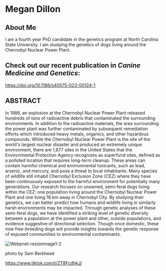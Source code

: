 # Megan Dillon

## About Me
I am a fourth year PhD candidate in the genetics program at North Carolina State University. I am studying the genetics of dogs living around the Chernobyl Nuclear Power Plant.


## Check out our recent publication in _Canine Medicine and Genetics_:
https://doi.org/10.1186/s40575-023-00124-1


## ABSTRACT
In 1986, an explosion at the Chernobyl Nuclear Power Plant released hundreds of tons of radioactive debris that contaminated the surrounding environments. In addition to the radioactive materials, the area surrounding the power plant was further contaminated by subsequent remediation efforts which introduced heavy metals, organics, and other hazardous compounds. While the Chernobyl Nuclear Power Plant is the site of the world's largest nuclear disaster and produced an extremely unique environment, there are 1,877 sites in the United States that the Environmental Protection Agency recognizes as superfund sites, defined as a polluted location that requires long-term cleanup. These areas can contain harmful chemical and environmental toxicants, such as lead, arsenic, and mercury, and pose a threat to local inhabitants. Many species of wildlife still inhabit Chernobyl Exclusion Zone (CEZ) where they have been continuously exposed to the harmful environment for potentially many generations. Our research focuses on unowned, semi-feral dogs living within the CEZ: one population living around the Chernobyl Nuclear Power Plant and one living 16 km away in Chernobyl City. By studying their genetics, we can better predict how humans and wildlife living in similarly harsh environments may be impacted. Through genetic analyses of these semi-feral dogs, we have identified a striking level of genetic diversity between a population at the power plant and other, outside populations, and evidence suggestive of directional selection. Though once domestic, these now free-breeding dogs will provide insights towards the genetic response of exposed communities to environmental contaminants.


![Webpnet-resizeimage1-2](https://user-images.githubusercontent.com/79996120/160630822-96c75526-57e5-4675-94df-b54b892355ba.jpeg)

photo by Sam Berkhead

https://www.tiktok.com/t/ZT8FcdhkJ/
